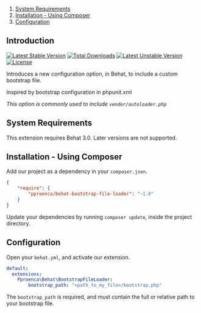 1. [System Requirements](#system-requirements)
2. [Installation - Using Composer](#installation---using-composer)
3. [Configuration](#configuration)

## Introduction

[![Latest Stable Version](https://poser.pugx.org/naspers/behat-bootstrap-file-loader/v/stable)](https://packagist.org/packages/naspers/behat-bootstrap-file-loader) [![Total Downloads](https://poser.pugx.org/naspers/behat-bootstrap-file-loader/downloads)](https://packagist.org/packages/naspers/behat-bootstrap-file-loader) [![Latest Unstable Version](https://poser.pugx.org/naspers/behat-bootstrap-file-loader/v/unstable)](https://packagist.org/packages/naspers/behat-bootstrap-file-loader) [![License](https://poser.pugx.org/naspers/behat-bootstrap-file-loader/license)](https://packagist.org/packages/naspers/behat-bootstrap-file-loader)

Introduces a new configuration option, in Behat, to include a custom bootstrap file.

Inspired by bootstrap configuration in phpunit.xml

_This option is commonly used to include `vendor/autoloader.php`_

## System Requirements

This extension requires Behat 3.0. Later versions are not supported.

## Installation - Using Composer

Add our project as a dependency in your `composer.json`.

```json
{
    "require": {
        "pproenca/behat-bootstrap-file-loader": "~1.0"
    }
}
```

Update your dependencies by running `composer update`, inside the project directory.

## Configuration

Open your `behat.yml`, and activate our extension.

```yml
default:
  extensions:
    Pproenca\Behat\BootstrapFileLoader:
        bootstrap_path: "<path_to_my_file>/bootstrap.php"
```

The `bootstrap_path` is required, and must contain the full or relative path to your bootstrap file.
